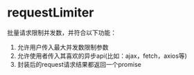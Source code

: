 # requestLimiter

批量请求限制并发数，并符合以下功能：

1. 允许用户传入最大并发数限制参数
2. 允许使用者传入其喜欢的异步api(比如：ajax，fetch，axios等)
3. 封装后的request请求结果都返回一个promise
